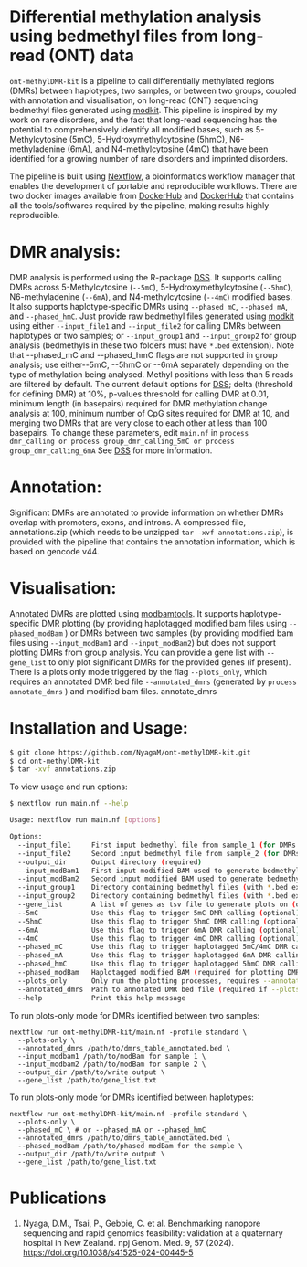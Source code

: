 # Differential methylation analysis using bedmethyl files from long-read (ONT) data
`ont-methylDMR-kit` is a pipeline to call differentially methylated regions (DMRs) between haplotypes, two samples, or between two groups, coupled with annotation and visualisation, on long-read (ONT) sequencing bedmethyl files generated using [modkit](https://github.com/nanoporetech/modkit). This pipeline is inspired by my work on rare disorders, and the fact that long-read sequencing has the potential to comprehensively identify all modified bases, such as 5-Methylcytosine (5mC), 5-Hydroxymethylcytosine (5hmC), N6-methyladenine (6mA), and N4-methylcytosine (4mC) that have been identified for a growing number of rare disorders and imprinted disorders.

The pipeline is built using [Nextflow](https://www.nextflow.io/), a bioinformatics workflow manager that enables the development of portable and reproducible workflows. 
There are two docker images available from [DockerHub](https://hub.docker.com/repository/docker/nyagam/ont-methyl-kit/general) and [DockerHub](https://hub.docker.com/repository/docker/nyagam/modbamtools-v0.4.8/general) that contains all the tools/softwares required by the pipeline, making results highly reproducible. 

# DMR analysis:
DMR analysis is performed using the R-package [DSS](https://bioconductor.org/packages/release/bioc/vignettes/DSS/inst/doc/DSS.html). It supports calling DMRs across 5-Methylcytosine (`--5mC`), 5-Hydroxymethylcytosine (`--5hmC`), N6-methyladenine (`--6mA`), and N4-methylcytosine (`--4mC`) modified bases. It also supports haplotype-specific DMRs using `--phased_mC`, `--phased_mA`, and `--phased_hmC`. Just provide raw bedmethyl files generated using [modkit](https://github.com/nanoporetech/modkit) using either `--input_file1` and `--input_file2` for calling DMRs between haplotypes or two samples; or `--input_group1` and `--input_group2` for group analysis (bedmethyls in these two folders must have `*.bed` extension). Note that --phased_mC and
--phased_hmC  flags are not supported in group analysis; use either--5mC, --5hmC or --6mA separately depending on the type of methylation being analysed. Methyl positions with less than 5 reads are filtered by default. The current default options for [DSS](https://bioconductor.org/packages/release/bioc/vignettes/DSS/inst/doc/DSS.html); delta (threshold for defining DMR) at 10%, p-values threshold for calling DMR at 0.01, minimum length (in basepairs) required for DMR methylation change analysis at 100, minimum number of CpG sites required for DMR at 10, and merging two DMRs that are very close to each other at less than 100 basepairs. To change these parameters, edit `main.nf` in `process dmr_calling or process group_dmr_calling_5mC or process group_dmr_calling_6mA` See [DSS](https://bioconductor.org/packages/release/bioc/vignettes/DSS/inst/doc/DSS.html) for more information. 

# Annotation:
Significant DMRs are annotated to provide information on whether DMRs overlap with promoters, exons, and introns. A compressed file, annotations.zip (which needs to be unzipped `tar -xvf annotations.zip`), is provided with the pipeline that contains the annotation information, which is based on gencode v44. 

# Visualisation:
Annotated DMRs are plotted using [modbamtools](https://github.com/rrazaghi/modbamtools). It supports haplotype-specific DMR plotting (by providing haplotagged modified bam files using `--phased_modBam` ) or DMRs between two samples (by providing modified bam files using `--input_modBam1` and `--input_modBam2`) but does not support plotting DMRs from group analysis. You can provide a gene list with `--gene_list` to only plot significant DMRs for the provided genes (if present).
There is a plots only mode triggered by the flag `--plots_only`, which requires an annotated DMR bed file `--annotated_dmrs` (generated by `process annotate_dmrs`  ) and modified bam files. 
annotate_dmrs
# Installation and Usage:
```bash
$ git clone https://github.com/NyagaM/ont-methylDMR-kit.git
$ cd ont-methylDMR-kit
$ tar -xvf annotations.zip
```
To view usage and run options:

```bash
$ nextflow run main.nf --help
```
```bash
Usage: nextflow run main.nf [options]

Options:
  --input_file1     First input bedmethyl file from sample_1 (for DMRs between two samples) or haplotype_1 bedmethyl (for DMRs between haplotypes) (required)
  --input_file2     Second input bedmethyl file from sample_2 (for DMRs between two samples) or haplotype_2 bedmethyl (for DMRs between haplotypes) (required)
  --output_dir      Output directory (required)
  --input_modBam1   First input modified BAM used to generate bedmethyl for sample_1 (optional)
  --input_modBam2   Second input modified BAM used to generate bedmethyl for sample_2 (optional)
  --input_group1    Directory containing bedmethyl files (with *.bed extension) for group 1 (optional)
  --input_group2    Directory containing bedmethyl files (with *.bed extension) for group 2 (optional)
  --gene_list       A list of genes as tsv file to generate plots on (optional)
  --5mC             Use this flag to trigger 5mC DMR calling (optional)
  --5hmC            Use this flag to trigger 5hmC DMR calling (optional)
  --6mA             Use this flag to trigger 6mA DMR calling (optional)
  --4mC             Use this flag to trigger 4mC DMR calling (optional)
  --phased_mC       Use this flag to trigger haplotagged 5mC/4mC DMR calling if input files are haplotagged bedmethyls (optional)
  --phased_mA       Use this flag to trigger haplotagged 6mA DMR calling if input files are haplotagged bedmethyls (optional)
  --phased_hmC      Use this flag to trigger haplotagged 5hmC DMR calling if input files are haplotagged bedmethyls (optional)
  --phased_modBam   Haplotagged modified BAM (required for plotting DMRs if --phased_mC/--phased_mA is used)
  --plots_only      Only run the plotting processes, requires --annotated_dmrs and BAM files
  --annotated_dmrs  Path to annotated DMR bed file (required if --plots_only is used)
  --help            Print this help message
```
To run plots-only mode for DMRs identified between two samples:
```
nextflow run ont-methylDMR-kit/main.nf -profile standard \
  --plots-only \
  --annotated_dmrs /path/to/dmrs_table_annotated.bed \
  --input_modbam1 /path/to/modBam for sample 1 \
  --input_modbam2 /path/to/modBam for sample 2 \
  --output_dir /path/to/write output \
  --gene_list /path/to/gene_list.txt 
```
To run plots-only mode for DMRs identified between haplotypes:
```
nextflow run ont-methylDMR-kit/main.nf -profile standard \
  --plots-only \
  --phased_mC \ # or --phased_mA or --phased_hmC
  --annotated_dmrs /path/to/dmrs_table_annotated.bed \
  --phased_modBam /path/to/phased modBam for the sample \
  --output_dir /path/to/write output \
  --gene_list /path/to/gene_list.txt 
```
# Publications
1. Nyaga, D.M., Tsai, P., Gebbie, C. et al. Benchmarking nanopore sequencing and rapid genomics feasibility: validation at a quaternary hospital in New Zealand. npj Genom. Med. 9, 57 (2024). https://doi.org/10.1038/s41525-024-00445-5
